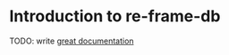 # Introduction to re-frame-db

TODO: write [great documentation](http://jacobian.org/writing/what-to-write/)
